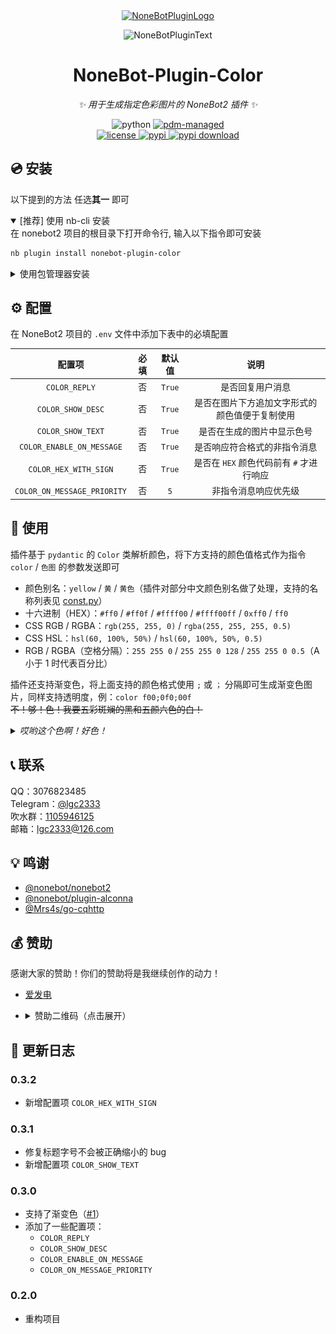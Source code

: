 <!-- markdownlint-disable MD031 MD033 MD036 MD041 -->

<div align="center">

<a href="https://v2.nonebot.dev/store">
  <img src="https://raw.githubusercontent.com/A-kirami/nonebot-plugin-template/resources/nbp_logo.png" width="180" height="180" alt="NoneBotPluginLogo">
</a>

<p>
  <img src="https://raw.githubusercontent.com/A-kirami/nonebot-plugin-template/resources/NoneBotPlugin.svg" width="240" alt="NoneBotPluginText">
</p>

# NoneBot-Plugin-Color

_✨ 用于生成指定色彩图片的 NoneBot2 插件 ✨_

<img src="https://img.shields.io/badge/python-3.9+-blue.svg" alt="python">
<a href="https://pdm.fming.dev">
  <img src="https://img.shields.io/badge/pdm-managed-blueviolet" alt="pdm-managed">
</a>

<br />

<a href="./LICENSE">
  <img src="https://img.shields.io/github/license/monsterxcn/nonebot-plugin-color.svg" alt="license">
</a>
<a href="https://pypi.python.org/pypi/nonebot-plugin-color">
  <img src="https://img.shields.io/pypi/v/nonebot-plugin-color.svg" alt="pypi">
</a>
<a href="https://pypi.python.org/pypi/nonebot-plugin-color">
  <img src="https://img.shields.io/pypi/dm/nonebot-plugin-color" alt="pypi download">
</a>

</div>

## 💿 安装

以下提到的方法 任选**其一** 即可

<details open>
<summary>[推荐] 使用 nb-cli 安装</summary>
在 nonebot2 项目的根目录下打开命令行, 输入以下指令即可安装

```bash
nb plugin install nonebot-plugin-color
```

</details>

<details>
<summary>使用包管理器安装</summary>
在 nonebot2 项目的插件目录下, 打开命令行, 根据你使用的包管理器, 输入相应的安装命令

<details>
<summary>pip</summary>

```bash
pip install nonebot-plugin-color
```

</details>
<details>
<summary>pdm</summary>

```bash
pdm add nonebot-plugin-color
```

</details>
<details>
<summary>poetry</summary>

```bash
poetry add nonebot-plugin-color
```

</details>
<details>
<summary>conda</summary>

```bash
conda install nonebot-plugin-color
```

</details>

打开 nonebot2 项目根目录下的 `pyproject.toml` 文件, 在 `[tool.nonebot]` 部分的 `plugins` 项里追加写入

```toml
[tool.nonebot]
plugins = [
    # ...
    "nonebot_plugin_color"
]
```

</details>

## ⚙️ 配置

在 NoneBot2 项目的 `.env` 文件中添加下表中的必填配置

|           配置项            | 必填 | 默认值 |                      说明                      |
| :-------------------------: | :--: | :----: | :--------------------------------------------: |
|        `COLOR_REPLY`        |  否  | `True` |                是否回复用户消息                |
|      `COLOR_SHOW_DESC`      |  否  | `True` | 是否在图片下方追加文字形式的颜色值便于复制使用 |
|      `COLOR_SHOW_TEXT`      |  否  | `True` |           是否在生成的图片中显示色号           |
|  `COLOR_ENABLE_ON_MESSAGE`  |  否  | `True` |          是否响应符合格式的非指令消息          |
|    `COLOR_HEX_WITH_SIGN`    |  否  | `True` |     是否在 `HEX` 颜色代码前有 `#` 才进行响应    |
| `COLOR_ON_MESSAGE_PRIORITY` |  否  |  `5`   |              非指令消息响应优先级              |

## 🎉 使用

插件基于 `pydantic` 的 `Color` 类解析颜色，将下方支持的颜色值格式作为指令 `color` / `色图` 的参数发送即可

- 颜色别名：`yellow` / `黄` / `黄色`（插件对部分中文颜色别名做了处理，支持的名称列表见 [const.py](./nonebot_plugin_color/const.py)）
- 十六进制（HEX）：`#ff0` / `#ff0f` / `#ffff00` / `#ffff00ff` / `0xff0` / `ff0`
- CSS RGB / RGBA：`rgb(255, 255, 0)` / `rgba(255, 255, 255, 0.5)`
- CSS HSL：`hsl(60, 100%, 50%)` / `hsl(60, 100%, 50%, 0.5)`
- RGB / RGBA（空格分隔）：`255 255 0` / `255 255 0 128` / `255 255 0 0.5`（A 小于 1 时代表百分比）

插件还支持渐变色，将上面支持的颜色格式使用 `;` 或 `；` 分隔即可生成渐变色图片，同样支持透明度，例：`color f00;0f0;00f`  
~~不！够！色！我要五彩斑斓的黑和五颜六色的白！~~

<details>
<summary><i>哎哟这个色啊！好色！</i></summary>

![色图来咯](https://raw.githubusercontent.com/lgc-NB2Dev/readme/main/color/screenshot.png)  
![色图又来咯](https://raw.githubusercontent.com/lgc-NB2Dev/readme/main/color/screenshot2.png)

</details>

## 📞 联系

QQ：3076823485  
Telegram：[@lgc2333](https://t.me/lgc2333)  
吹水群：[1105946125](https://jq.qq.com/?_wv=1027&k=Z3n1MpEp)  
邮箱：<lgc2333@126.com>

## 💡 鸣谢

- [@nonebot/nonebot2](https://github.com/nonebot/nonebot2/)
- [@nonebot/plugin-alconna](https://github.com/nonebot/plugin-alconna)
- [@Mrs4s/go-cqhttp](https://github.com/Mrs4s/go-cqhttp)

## 💰 赞助

感谢大家的赞助！你们的赞助将是我继续创作的动力！

- [爱发电](https://afdian.net/@lgc2333)
- <details>
    <summary>赞助二维码（点击展开）</summary>

  ![讨饭](https://raw.githubusercontent.com/lgc2333/ShigureBotMenu/master/src/imgs/sponsor.png)

  </details>

## 📝 更新日志

### 0.3.2

- 新增配置项 `COLOR_HEX_WITH_SIGN`

### 0.3.1

- 修复标题字号不会被正确缩小的 bug
- 新增配置项 `COLOR_SHOW_TEXT`

### 0.3.0

- 支持了渐变色（[#1](https://github.com/lgc-NB2Dev/nonebot-plugin-color/issues/1)）
- 添加了一些配置项：
  - `COLOR_REPLY`
  - `COLOR_SHOW_DESC`
  - `COLOR_ENABLE_ON_MESSAGE`
  - `COLOR_ON_MESSAGE_PRIORITY`

### 0.2.0

- 重构项目
